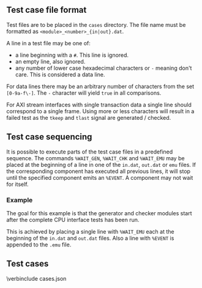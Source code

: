 ## Test case file format
Test files are to be placed in the `cases` directory.
The file name must be formatted as `<module>_<number>_{in|out}.dat`.

A line in a test file may be one of:
* a line beginning with a `#`. This line is ignored.
* an empty line, also ignored.
* any number of lower case hexadecimal characters or `-` meaning don't care. This is considered a data line.

For data lines there may be an arbitrary number of characters from the set `[0-9a-f\-]`.
The `-` character will yield `true` in all comparisons.

For AXI stream interfaces with single transaction data a single line should correspond to a single frame.
Using more or less characters will result in a failed test as the `tkeep` and `tlast` signal are generated / checked.

## Test case sequencing
It is possible to execute parts of the test case files in a predefined sequence.
The commands `%WAIT_GEN`, `%WAIT_CHK` and `%WAIT_EMU` may be placed at the beginning of a line in one of the `in.dat`, `out.dat` or `emu` files.
If the corresponding component has executed all previous lines, it will stop until the specified component emits an `%EVENT`.
A component may not wait for itself.

### Example
The goal for this example is that the generator and checker modules start after the complete CPU interface tests has been run.

This is achieved by placing a single line with `%WAIT_EMU` each at the beginning of the `in.dat` and `out.dat` files.
Also a line with `%EVENT` is appended to the `.emu` file.

## Test cases

\verbinclude cases.json
